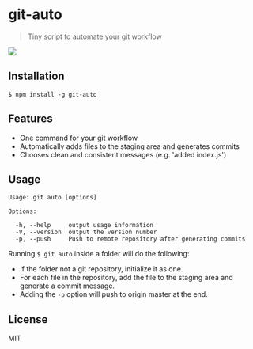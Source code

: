 
# git-auto

> Tiny script to automate your git workflow

![](http://f.cl.ly/items/0O4208342q0z3x1H2B2Y/Screen%20Shot%202015-04-07%20at%2010.05.05%20AM.png)

## Installation

    $ npm install -g git-auto

## Features
  - One command for your git workflow
  - Automatically adds files to the staging area and generates commits
  - Chooses clean and consistent messages (e.g. 'added index.js')

## Usage

```
Usage: git auto [options]

Options:

  -h, --help     output usage information
  -V, --version  output the version number
  -p, --push     Push to remote repository after generating commits
```  

  Running `$ git auto` inside a folder will do the following:
  
  - If the folder not a git repository, initialize it as one.
  - For each file in the repository, add the file to the staging area and generate a commit message.
  - Adding the `-p` option will push to origin master at the end.

## License

MIT

